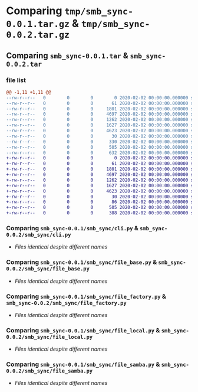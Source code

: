 # Comparing `tmp/smb_sync-0.0.1.tar.gz` & `tmp/smb_sync-0.0.2.tar.gz`

## Comparing `smb_sync-0.0.1.tar` & `smb_sync-0.0.2.tar`

### file list

```diff
@@ -1,11 +1,11 @@
--rw-r--r--   0        0        0        0 2020-02-02 00:00:00.000000 smb_sync-0.0.1/smb_sync/__init__.py
--rw-r--r--   0        0        0       61 2020-02-02 00:00:00.000000 smb_sync-0.0.1/smb_sync/__main__.py
--rw-r--r--   0        0        0     1801 2020-02-02 00:00:00.000000 smb_sync-0.0.1/smb_sync/cli.py
--rw-r--r--   0        0        0     4697 2020-02-02 00:00:00.000000 smb_sync-0.0.1/smb_sync/file_base.py
--rw-r--r--   0        0        0     1262 2020-02-02 00:00:00.000000 smb_sync-0.0.1/smb_sync/file_factory.py
--rw-r--r--   0        0        0     1627 2020-02-02 00:00:00.000000 smb_sync-0.0.1/smb_sync/file_local.py
--rw-r--r--   0        0        0     4623 2020-02-02 00:00:00.000000 smb_sync-0.0.1/smb_sync/file_samba.py
--rw-r--r--   0        0        0       30 2020-02-02 00:00:00.000000 smb_sync-0.0.1/.gitignore
--rw-r--r--   0        0        0      330 2020-02-02 00:00:00.000000 smb_sync-0.0.1/README.md
--rw-r--r--   0        0        0      505 2020-02-02 00:00:00.000000 smb_sync-0.0.1/pyproject.toml
--rw-r--r--   0        0        0      632 2020-02-02 00:00:00.000000 smb_sync-0.0.1/PKG-INFO
+-rw-r--r--   0        0        0        0 2020-02-02 00:00:00.000000 smb_sync-0.0.2/smb_sync/__init__.py
+-rw-r--r--   0        0        0       61 2020-02-02 00:00:00.000000 smb_sync-0.0.2/smb_sync/__main__.py
+-rw-r--r--   0        0        0     1801 2020-02-02 00:00:00.000000 smb_sync-0.0.2/smb_sync/cli.py
+-rw-r--r--   0        0        0     4697 2020-02-02 00:00:00.000000 smb_sync-0.0.2/smb_sync/file_base.py
+-rw-r--r--   0        0        0     1262 2020-02-02 00:00:00.000000 smb_sync-0.0.2/smb_sync/file_factory.py
+-rw-r--r--   0        0        0     1627 2020-02-02 00:00:00.000000 smb_sync-0.0.2/smb_sync/file_local.py
+-rw-r--r--   0        0        0     4623 2020-02-02 00:00:00.000000 smb_sync-0.0.2/smb_sync/file_samba.py
+-rw-r--r--   0        0        0       30 2020-02-02 00:00:00.000000 smb_sync-0.0.2/.gitignore
+-rw-r--r--   0        0        0       86 2020-02-02 00:00:00.000000 smb_sync-0.0.2/README.md
+-rw-r--r--   0        0        0      505 2020-02-02 00:00:00.000000 smb_sync-0.0.2/pyproject.toml
+-rw-r--r--   0        0        0      388 2020-02-02 00:00:00.000000 smb_sync-0.0.2/PKG-INFO
```

### Comparing `smb_sync-0.0.1/smb_sync/cli.py` & `smb_sync-0.0.2/smb_sync/cli.py`

 * *Files identical despite different names*

### Comparing `smb_sync-0.0.1/smb_sync/file_base.py` & `smb_sync-0.0.2/smb_sync/file_base.py`

 * *Files identical despite different names*

### Comparing `smb_sync-0.0.1/smb_sync/file_factory.py` & `smb_sync-0.0.2/smb_sync/file_factory.py`

 * *Files identical despite different names*

### Comparing `smb_sync-0.0.1/smb_sync/file_local.py` & `smb_sync-0.0.2/smb_sync/file_local.py`

 * *Files identical despite different names*

### Comparing `smb_sync-0.0.1/smb_sync/file_samba.py` & `smb_sync-0.0.2/smb_sync/file_samba.py`

 * *Files identical despite different names*

